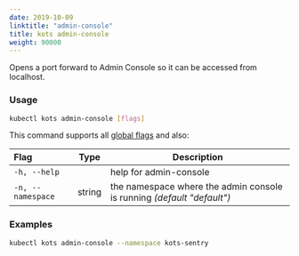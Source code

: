 ```yaml
---
date: 2019-10-09
linktitle: "admin-console"
title: kots admin-console
weight: 90000
---
```


Opens a port forward to Admin Console so it can be accessed from localhost.

### Usage
```bash
kubectl kots admin-console [flags]
```

This command supports all [global flags](/kots-cli/global-flags/) and also:

| Flag                 | Type | Description |
|:----------------------|------|-------------|
| `-h, --help`   |  |          help for admin-console |
| `-n, --namespace` | string |   the namespace where the admin console is running _(default "default")_ |

### Examples
```bash
kubectl kots admin-console --namespace kots-sentry
```
